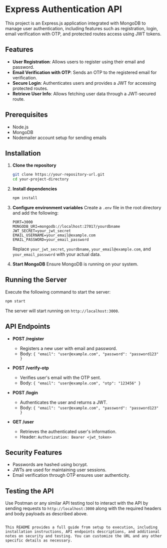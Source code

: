 

# Express Authentication API

This project is an Express.js application integrated with MongoDB to manage user authentication, including features such as registration, login, email verification with OTP, and protected routes access using JWT tokens.

## Features

- **User Registration**: Allows users to register using their email and password.
- **Email Verification with OTP**: Sends an OTP to the registered email for verification.
- **Secure Login**: Authenticates users and provides a JWT for accessing protected routes.
- **Retrieve User Info**: Allows fetching user data through a JWT-secured route.

## Prerequisites

- Node.js
- MongoDB
- Nodemailer account setup for sending emails

## Installation

1. **Clone the repository**
   ```bash
   git clone https://your-repository-url.git
   cd your-project-directory
   ```

2. **Install dependencies**
   ```bash
   npm install
   ```

3. **Configure environment variables**
   Create a `.env` file in the root directory and add the following:
   ```plaintext
   PORT=3000
   MONGODB_URI=mongodb://localhost:27017/yourdbname
   JWT_SECRET=your_jwt_secret
   EMAIL_USERNAME=your_email@example.com
   EMAIL_PASSWORD=your_email_password
   ```

   Replace `your_jwt_secret`, `yourdbname`, `your_email@example.com`, and `your_email_password` with your actual data.

4. **Start MongoDB**
   Ensure MongoDB is running on your system.

## Running the Server

Execute the following command to start the server:
```bash
npm start
```
The server will start running on `http://localhost:3000`.

## API Endpoints

- **POST /register**
  - Registers a new user with email and password.
  - Body: `{ "email": "user@example.com", "password": "password123" }`

- **POST /verify-otp**
  - Verifies user's email with the OTP sent.
  - Body: `{ "email": "user@example.com", "otp": "123456" }`

- **POST /login**
  - Authenticates the user and returns a JWT.
  - Body: `{ "email": "user@example.com", "password": "password123" }`

- **GET /user**
  - Retrieves the authenticated user's information.
  - Header: `Authorization: Bearer <jwt_token>`

## Security Features

- Passwords are hashed using bcrypt.
- JWTs are used for maintaining user sessions.
- Email verification through OTP ensures user authenticity.

## Testing the API

Use Postman or any similar API testing tool to interact with the API by sending requests to `http://localhost:3000` along with the required headers and body payloads as described above.


```

This README provides a full guide from setup to execution, including installation instructions, API endpoints descriptions, and additional notes on security and testing. You can customize the URL and any other specific details as necessary.